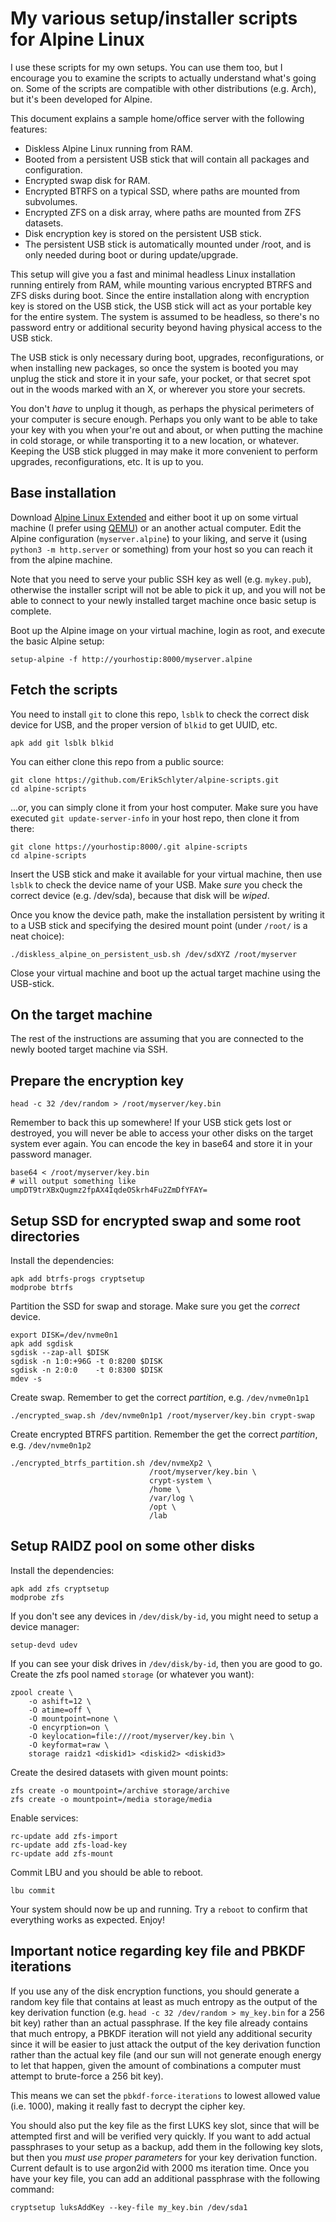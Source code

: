 My various setup/installer scripts for Alpine Linux
===================================================

I use these scripts for my own setups. You can use them too, but I encourage you
to examine the scripts to actually understand what's going on. Some of the
scripts are compatible with other distributions (e.g. Arch), but it's been
developed for Alpine.

This document explains a sample home/office server with the following features:

- Diskless Alpine Linux running from RAM.
- Booted from a persistent USB stick that will contain all packages and
  configuration.
- Encrypted swap disk for RAM.
- Encrypted BTRFS on a typical SSD, where paths are mounted from subvolumes.
- Encrypted ZFS on a disk array, where paths are mounted from ZFS datasets.
- Disk encryption key is stored on the persistent USB stick.
- The persistent USB stick is automatically mounted under /root, and is only
  needed during boot or during update/upgrade.

This setup will give you a fast and minimal headless Linux installation running
entirely from RAM, while mounting various encrypted BTRFS and ZFS disks during
boot. Since the entire installation along with encryption key is stored on the
USB stick, the USB stick will act as your portable key for the entire system.
The system is assumed to be headless, so there's no password entry or additional
security beyond having physical access to the USB stick.

The USB stick is only necessary during boot, upgrades, reconfigurations, or when
installing new packages, so once the system is booted you may unplug the stick
and store it in your safe, your pocket, or that secret spot out in the woods
marked with an X, or wherever you store your secrets.

You don't _have_ to unplug it though, as perhaps the physical perimeters of your
computer is secure enough. Perhaps you only want to be able to take your key
with you when your're out and about, or when putting the machine in cold
storage, or while transporting it to a new location, or whatever. Keeping the
USB stick plugged in may make it more convenient to perform upgrades,
reconfigurations, etc. It is up to you.


Base installation
-----------------
Download [Alpine Linux Extended](https://alpinelinux.org/downloads/) and either
boot it up on some virtual machine (I prefer using [QEMU](https://www.qemu.org))
or an another actual computer. Edit the Alpine configuration (`myserver.alpine`)
to your liking, and serve it (using `python3 -m http.server` or something) from
your host so you can reach it from the alpine machine.

Note that you need to serve your public SSH key as well (e.g. `mykey.pub`),
otherwise the installer script will not be able to pick it up, and you will not
be able to connect to your newly installed target machine once basic setup is
complete.

Boot up the Alpine image on your virtual machine, login as root, and execute the
basic Alpine setup:

    setup-alpine -f http://yourhostip:8000/myserver.alpine

Fetch the scripts
-----------------
You need to install `git` to clone this repo, `lsblk` to check the correct
disk device for USB, and the proper version of `blkid` to get UUID, etc.

    apk add git lsblk blkid

You can either clone this repo from a public source:

    git clone https://github.com/ErikSchlyter/alpine-scripts.git
    cd alpine-scripts

...or, you can simply clone it from your host computer. Make sure you have
executed `git update-server-info` in your host repo, then clone it from there:

    git clone https://yourhostip:8000/.git alpine-scripts
    cd alpine-scripts

Insert the USB stick and make it available for your virtual machine, then use
`lsblk` to check the device name of your USB. Make *sure* you check the correct
device (e.g. /dev/sda), because that disk will be _wiped_.

Once you know the device path, make the installation persistent by writing it to
a USB stick and specifying the desired mount point (under `/root/` is a neat
choice):

    ./diskless_alpine_on_persistent_usb.sh /dev/sdXYZ /root/myserver

Close your virtual machine and boot up the actual target machine using the
USB-stick.

On the target machine
---------------------
The rest of the instructions are assuming that you are connected to the newly
booted target machine via SSH.

Prepare the encryption key
--------------------------

    head -c 32 /dev/random > /root/myserver/key.bin

Remember to back this up somewhere! If your USB stick gets lost or destroyed,
you will never be able to access your other disks on the target system ever
again. You can encode the key in base64 and store it in your password manager.

    base64 < /root/myserver/key.bin
    # will output something like umpDT9trXBxQugmz2fpAX4IqdeOSkrh4Fu2ZmDfYFAY=


Setup SSD for encrypted swap and some root directories
------------------------------------------------------
Install the dependencies:

    apk add btrfs-progs cryptsetup
    modprobe btrfs

Partition the SSD for swap and storage. Make sure you get the _correct_ device.

    export DISK=/dev/nvme0n1
    apk add sgdisk
    sgdisk --zap-all $DISK
    sgdisk -n 1:0:+96G -t 0:8200 $DISK
    sgdisk -n 2:0:0    -t 0:8300 $DISK
    mdev -s

Create swap. Remember to get the correct _partition_, e.g. `/dev/nvme0n1p1`

    ./encrypted_swap.sh /dev/nvme0n1p1 /root/myserver/key.bin crypt-swap

Create encrypted BTRFS partition. Remember the get the correct _partition_, e.g.
`/dev/nvme0n1p2`

    ./encrypted_btrfs_partition.sh /dev/nvmeXp2 \
                                   /root/myserver/key.bin \
                                   crypt-system \
                                   /home \
                                   /var/log \
                                   /opt \
                                   /lab

Setup RAIDZ pool on some other disks
------------------------------------
Install the dependencies:

    apk add zfs cryptsetup
    modprobe zfs

If you don't see any devices in `/dev/disk/by-id`, you might need to setup a
device manager:

    setup-devd udev

If you can see your disk drives in `/dev/disk/by-id`, then you are good to go.
Create the zfs pool named `storage` (or whatever you want):

    zpool create \
        -o ashift=12 \
        -O atime=off \
        -O mountpoint=none \
        -O encyrption=on \
        -O keylocation=file:///root/myserver/key.bin \
        -O keyformat=raw \
        storage raidz1 <diskid1> <diskid2> <diskid3>

Create the desired datasets with given mount points:

    zfs create -o mountpoint=/archive storage/archive
    zfs create -o mountpoint=/media storage/media

Enable services:

    rc-update add zfs-import
    rc-update add zfs-load-key
    rc-update add zfs-mount

Commit LBU and you should be able to reboot.

    lbu commit

Your system should now be up and running. Try a `reboot` to confirm that
everything works as expected. Enjoy!



Important notice regarding key file and PBKDF iterations
--------------------------------------------------------
If you use any of the disk encryption functions, you should generate a random
key file that contains at least as much entropy as the output of the key
derivation function (e.g. `head -c 32 /dev/random > my_key.bin` for a 256 bit
key) rather than an actual passphrase. If the key file already contains that
much entropy, a PBKDF iteration will not yield any additional security since it
will be easier to just attack the output of the key derivation function rather
than the actual key file (and our sun will not generate enough energy to let
that happen, given the amount of combinations a computer must attempt to
brute-force a 256 bit key).

This means we can set the `pbkdf-force-iterations` to lowest allowed value (i.e.
1000), making it really fast to decrypt the cipher key.

You should also put the key file as the first LUKS key slot, since that will be
attempted first and will be verified very quickly. If you want to add actual
passphrases to your setup as a backup, add them in the following key slots, but
then you *must use proper parameters* for your key derivation function. Current
default is to use argon2id with 2000 ms iteration time. Once you have your key
file, you can add an additional passphrase with the following command:

    cryptsetup luksAddKey --key-file my_key.bin /dev/sda1


